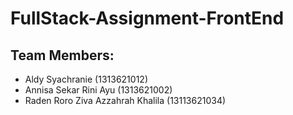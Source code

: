 # FullStack-Assignment-FrontEnd

## Team Members:

-   Aldy Syachranie (1313621012)
-   Annisa Sekar Rini Ayu (1313621002)
-   Raden Roro Ziva Azzahrah Khalila (13113621034)
